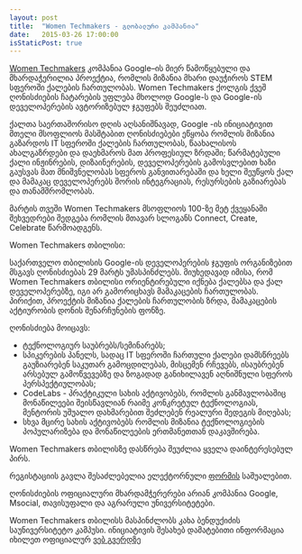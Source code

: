 ```yaml
---
layout: post
title:  "Women Techmakers - გლობალური კამპანია"
date:   2015-03-26 17:00:00
isStaticPost: true
---
```


[Women Techmakers](https://www.womentechmakers.com/) კომპანია Google–ის მიერ წამოწყებული და მხარდაჭერილია პროექტია, რომლის მიზანია მხარი დაუჭიროს STEM სფეროში ქალების ჩართულობას. Women Techmakers ქოლგის ქვეშ ღონისძიების ჩატარების უფლება მხოლოდ Google-ს და Google-ის დეველოპერების ავტორიზებულ ჯგუფებს შეუძლიათ.


ქალთა საერთაშორისო დღის აღსანიშნავად, Google -ის ინიციატივით მთელი მსოფლიოს მასშტაბით ღონისძიებები ეწყობა რომლის მიზანია გაზარდოს IT სფეროში ქალების ჩართულობას, წაახალისოს ახალგაზრდები და დაეხმაროს მათ პროფესიულ ზრდაში; წარმატებული ქალი ინჟინრების, დიზაინერების, დეველოპერების გამოსვლებით ხაზი გაუსვას მათ მნიშვნელობას სფეროს განვითარებაში და ხელი შეუწყოს ქალ და მამაკაც დეველოპერებს შორის ინტეგრაციას, რესურსების გაზიარებას და თანამშრომლობას.


მარტის თვეში Women Techmakers მსოფლიოს 100-ზე მეტ ქვეყანაში შეხვედრები შედგება რომლის მთავარ სლოგანს Connect, Create, Celebrate წარმოადგენს.


Women Techmakers თბილისი:


საქართველო თბილისის Google-ის დეველოპერების ჯგუფის ორგანიზებით მსგავს ღონისძიებას 29 მარტს უმასპინძლებს. მიუხედავად იმისა, რომ Women Techmakers თბილისი ორიენტირებული იქნება ქალებსა და ქალ დეველოპერებზე, იგი არ გამორიცხავს მამაკაცების ჩართულობას. პირიქით, პროექტის მიზანია ქალების ჩართულობის ზრდა, მამაკაცების აქტიურობის დონის შენარჩუნების ფონზე.


ღონისძიება მოიცავს:

* ტექნოლოგიურ საუბრებს/სემინარებს;
* სპიკერების პანელს, სადაც IT სფეროში ჩართული ქალები დამსწრეებს გაუზიარებენ საკუთარ გამოცდილებას, მისცემენ რჩევებს, ისაუბრებენ არსებულ გამოწვევებზე და ზოგადად განიხილავენ აღნიშნული სფეროს პერსპექტიულობას;
* CodeLabs - პრაქტიკული სახის აქტივობებს, რომლის განმავლობაშიც მონაწილეები შეისწავლიან რაიმე კონკრეტულ ტექნოლოგიას, მენტორის უშუალო დახმარებით შეძლებენ რეალური შედეგის მიღებას;
* სხვა მცირე სახის აქტივობებს რომლის მიზანია ტექნოლოგიების პოპულარიზება და მონაწილეების ერთმანეთთან დაკავშირება.

Women Techmakers თბილისზე დასწრება შეუძლია ყველა დაინტერესებულ პირს.


რეგისტაციის გავლა შესაძლებელია ელექტორნული [ფორმის](http://bit.ly/wtmtbilisiregister) საშუალებით.


ღონისძიების ოფიციალური მხარდამჭერერები არიან კომპანია Google, Msocial, თავისუფალი და აგრარული უნივერსიტეტები.


Women Techmakers თბილისს მასპინძლობს კახა ბენდუქიძის საუნივერსიტეტო კამპუსი.
ინიციატივის შესახებ დამატებითი ინფორმაცია იხილეთ ოფიციალურ [ვებ გვერდზე](http://womentechmakers.com/)